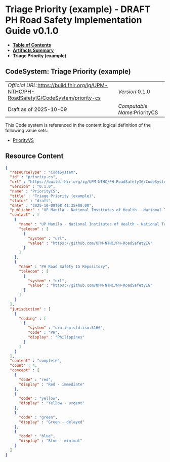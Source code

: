 # Triage Priority (example) - DRAFT PH Road Safety Implementation Guide v0.1.0

* [**Table of Contents**](toc.md)
* [**Artifacts Summary**](artifacts.md)
* **Triage Priority (example)**

## CodeSystem: Triage Priority (example) 

| | |
| :--- | :--- |
| *Official URL*:https://build.fhir.org/ig/UPM-NTHC/PH-RoadSafetyIG/CodeSystem/priority-cs | *Version*:0.1.0 |
| Draft as of 2025-10-09 | *Computable Name*:PriorityCS |

 This Code system is referenced in the content logical definition of the following value sets: 

* [PriorityVS](ValueSet-priority-vs.md)



## Resource Content

```json
{
  "resourceType" : "CodeSystem",
  "id" : "priority-cs",
  "url" : "https://build.fhir.org/ig/UPM-NTHC/PH-RoadSafetyIG/CodeSystem/priority-cs",
  "version" : "0.1.0",
  "name" : "PriorityCS",
  "title" : "Triage Priority (example)",
  "status" : "draft",
  "date" : "2025-10-09T08:41:35+00:00",
  "publisher" : "UP Manila - National Institutes of Health - National Telehealth Center",
  "contact" : [
    {
      "name" : "UP Manila - National Institutes of Health - National Telehealth Center",
      "telecom" : [
        {
          "system" : "url",
          "value" : "https://github.com/UPM-NTHC/PH-RoadSafetyIG"
        }
      ]
    },
    {
      "name" : "PH Road Safety IG Repository",
      "telecom" : [
        {
          "system" : "url",
          "value" : "https://github.com/UPM-NTHC/PH-RoadSafetyIG"
        }
      ]
    }
  ],
  "jurisdiction" : [
    {
      "coding" : [
        {
          "system" : "urn:iso:std:iso:3166",
          "code" : "PH",
          "display" : "Philippines"
        }
      ]
    }
  ],
  "content" : "complete",
  "count" : 4,
  "concept" : [
    {
      "code" : "red",
      "display" : "Red - immediate"
    },
    {
      "code" : "yellow",
      "display" : "Yellow - urgent"
    },
    {
      "code" : "green",
      "display" : "Green - delayed"
    },
    {
      "code" : "blue",
      "display" : "Blue - minimal"
    }
  ]
}

```

